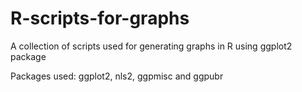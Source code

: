 # R-scripts-for-graphs
A collection of scripts used for generating graphs in R using ggplot2 package

Packages used: ggplot2, nls2, ggpmisc and ggpubr
